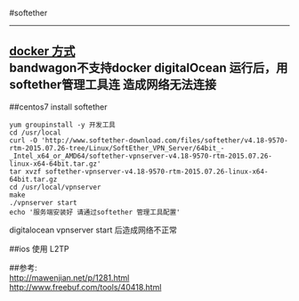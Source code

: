 #softether

-----
[docker 方式](https://hub.docker.com/r/frosquin/softether/)  
  bandwagon不支持docker 
  digitalOcean 运行后，用softether管理工具连 造成网络无法连接
----
##centos7 install softether  

```
yum groupinstall -y 开发工具
cd /usr/local
curl -O 'http://www.softether-download.com/files/softether/v4.18-9570-rtm-2015.07.26-tree/Linux/SoftEther_VPN_Server/64bit_-_Intel_x64_or_AMD64/softether-vpnserver-v4.18-9570-rtm-2015.07.26-linux-x64-64bit.tar.gz'
tar xvzf softether-vpnserver-v4.18-9570-rtm-2015.07.26-linux-x64-64bit.tar.gz 
cd /usr/local/vpnserver
make
./vpnserver start
echo '服务端安装好 请通过softether 管理工具配置'
```
digitalocean vpnserver start 后造成网络不正常

##ios 
使用 L2TP


##参考:  
http://mawenjian.net/p/1281.html  
http://www.freebuf.com/tools/40418.html  

  
  
